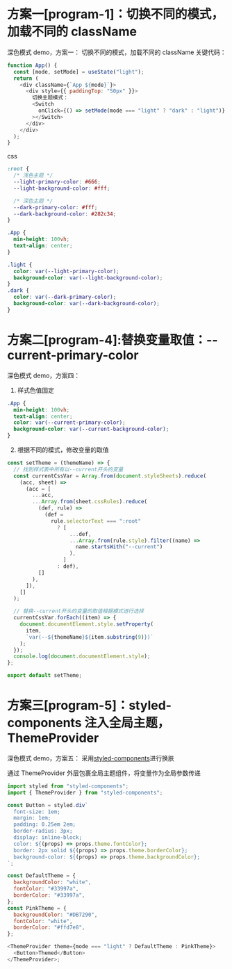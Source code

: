 # 方案一[program-1]：切换不同的模式，加载不同的 className

深色模式 demo，方案一：
切换不同的模式，加载不同的 className
关键代码：

```javascript
function App() {
  const [mode, setMode] = useState("light");
  return (
    <div className={`App ${mode}`}>
      <div style={{ paddingTop: "50px" }}>
        切换主题模式：
        <Switch
          onClick={() => setMode(mode === "light" ? "dark" : "light")}
        ></Switch>
      </div>
    </div>
  );
}
```

css

```css
:root {
  /* 浅色主题 */
  --light-primary-color: #666;
  --light-background-color: #fff;

  /* 深色主题 */
  --dark-primary-color: #fff;
  --dark-background-color: #282c34;
}

.App {
  min-height: 100vh;
  text-align: center;
}

.light {
  color: var(--light-primary-color);
  background-color: var(--light-background-color);
}
.dark {
  color: var(--dark-primary-color);
  background-color: var(--dark-background-color);
}
```

# 方案二[program-4]:替换变量取值：--current-primary-color

深色模式 demo，方案四：

1. 样式色值固定

```css
.App {
  min-height: 100vh;
  text-align: center;
  color: var(--current-primary-color);
  background-color: var(--current-background-color);
}
```

2. 根据不同的模式，修改变量的取值

```javascript
const setTheme = (themeName) => {
  // 找到样式表中所有以--current开头的变量
  const currentCssVar = Array.from(document.styleSheets).reduce(
    (acc, sheet) =>
      (acc = [
        ...acc,
        ...Array.from(sheet.cssRules).reduce(
          (def, rule) =>
            (def =
              rule.selectorText === ":root"
                ? [
                    ...def,
                    ...Array.from(rule.style).filter((name) =>
                      name.startsWith("--current")
                    ),
                  ]
                : def),
          []
        ),
      ]),
    []
  );

  // 替换--current开头的变量的取值根据模式进行选择
  currentCssVar.forEach((item) => {
    document.documentElement.style.setProperty(
      item,
      `var(--${themeName}${item.substring(9)})`
    );
  });
  console.log(document.documentElement.style);
};

export default setTheme;
```

# 方案三[program-5]：styled-components 注入全局主题，ThemeProvider

深色模式 demo，方案五：
采用[styled-components](https://medium.com/itsoktomakemistakes/%E5%9C%A8-react-styled-components-%E9%80%8F%E9%81%8E-themeprovider-%E4%BE%86%E6%9B%B4%E6%8F%9B%E7%B6%B2%E9%A0%81%E8%89%B2%E5%BD%A9%E4%B8%BB%E9%A1%8C%E6%A8%A3%E5%BC%8F-62be72b9c7ea)进行换肤

通过 ThemeProvider 外层包裹全局主题组件，将变量作为全局参数传递

```javascript
import styled from "styled-components";
import { ThemeProvider } from "styled-components";

const Button = styled.div`
  font-size: 1em;
  margin: 1em;
  padding: 0.25em 2em;
  border-radius: 3px;
  display: inline-block;
  color: ${(props) => props.theme.fontColor};
  border: 2px solid ${(props) => props.theme.borderColor};
  background-color: ${(props) => props.theme.backgroundColor};
`;

const DefaultTheme = {
  backgroundColor: "white",
  fontColor: "#33997a",
  borderColor: "#33997a",
};
const PinkTheme = {
  backgroundColor: "#DB7290",
  fontColor: "white",
  borderColor: "#ffd7e8",
};

<ThemeProvider theme={mode === "light" ? DefaultTheme : PinkTheme}>
  <Button>Themed</Button>
</ThemeProvider>;
```
